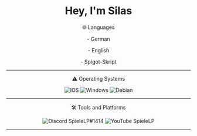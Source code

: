 <h1 align="center">Hey, I'm Silas</h1>


<p align="center"> 🌐  Languages</p>

<p align="center">- German</p>
<p align="center"><p align="center">- English</p>
<p align="center">- Spigot-Skript</p>

---

<p align="center"> ⚠️  Operating Systems </p>

<p align="center">
    <img src="https://img.shields.io/badge/IOS-000000?style=for-the-badge&logo=ios&logoColor=white" alt="IOS">
    <img src="https://img.shields.io/badge/Windows-0F5BEA?style=for-the-badge&logo=windows&logoColor=white" alt="Windows">
    <img src="https://img.shields.io/badge/Debian-B70000?style=for-the-badge&logo=debian&logoColor=white" alt="Debian">
</p>

---

<p align="center"> 🛠️ Tools and Platforms </p>

<p align="center" style="text-align: center;">
    <img src="https://img.shields.io/badge/Discord-7289DA?style=for-the-badge&logo=discord&logoColor=white" alt="Discord">
    SpieleLP#1414
    <img src="https://img.shields.io/badge/YouTube-FF0000?style=for-the-badge&logo=youtube&logoColor=white" alt="YouTube"> </a>
    SpieleLP
</p>

---
